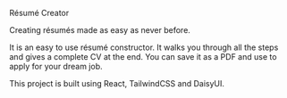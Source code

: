 Résumé Creator

Creating résumés made as easy as never before. 

It is an easy to use résumé constructor. 
It walks you through all the steps and gives a complete CV at the end. 
You can save it as a PDF and use to apply for your dream job.
 
This project is built using React, TailwindCSS and DaisyUI. 
